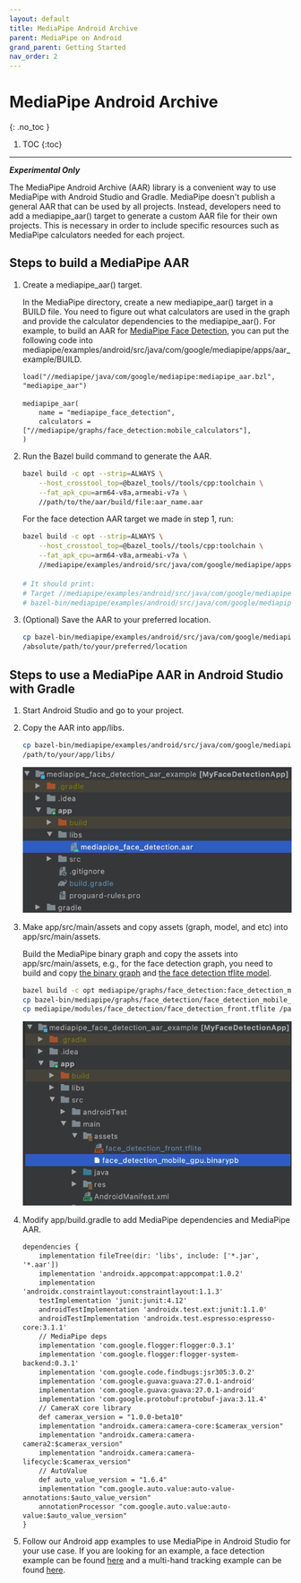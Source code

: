 ```yaml
---
layout: default
title: MediaPipe Android Archive
parent: MediaPipe on Android
grand_parent: Getting Started
nav_order: 2
---
```


# MediaPipe Android Archive
{: .no_toc }

1. TOC
{:toc}
---

***Experimental Only***

The MediaPipe Android Archive (AAR) library is a convenient way to use MediaPipe
with Android Studio and Gradle. MediaPipe doesn't publish a general AAR that can
be used by all projects. Instead, developers need to add a mediapipe_aar()
target to generate a custom AAR file for their own projects. This is necessary
in order to include specific resources such as MediaPipe calculators needed for
each project.

## Steps to build a MediaPipe AAR

1.  Create a mediapipe_aar() target.

    In the MediaPipe directory, create a new mediapipe_aar() target in a BUILD
    file. You need to figure out what calculators are used in the graph and
    provide the calculator dependencies to the mediapipe_aar(). For example, to
    build an AAR for [MediaPipe Face Detection](../solutions/face_detection.md),
    you can put the following code into
    mediapipe/examples/android/src/java/com/google/mediapipe/apps/aar_example/BUILD.

    ```
    load("//mediapipe/java/com/google/mediapipe:mediapipe_aar.bzl", "mediapipe_aar")

    mediapipe_aar(
        name = "mediapipe_face_detection",
        calculators = ["//mediapipe/graphs/face_detection:mobile_calculators"],
    )
    ```

2.  Run the Bazel build command to generate the AAR.

    ```bash
    bazel build -c opt --strip=ALWAYS \
        --host_crosstool_top=@bazel_tools//tools/cpp:toolchain \
        --fat_apk_cpu=arm64-v8a,armeabi-v7a \
        //path/to/the/aar/build/file:aar_name.aar
    ```

    For the face detection AAR target we made in step 1, run:

    ```bash
    bazel build -c opt --strip=ALWAYS \
        --host_crosstool_top=@bazel_tools//tools/cpp:toolchain \
        --fat_apk_cpu=arm64-v8a,armeabi-v7a \
        //mediapipe/examples/android/src/java/com/google/mediapipe/apps/aar_example:mediapipe_face_detection.aar

    # It should print:
    # Target //mediapipe/examples/android/src/java/com/google/mediapipe/apps/aar_example:mediapipe_face_detection.aar up-to-date:
    # bazel-bin/mediapipe/examples/android/src/java/com/google/mediapipe/apps/aar_example/mediapipe_face_detection.aar
    ```

3.  (Optional) Save the AAR to your preferred location.

    ```bash
    cp bazel-bin/mediapipe/examples/android/src/java/com/google/mediapipe/apps/aar_example/mediapipe_face_detection.aar
    /absolute/path/to/your/preferred/location
    ```

## Steps to use a MediaPipe AAR in Android Studio with Gradle

1.  Start Android Studio and go to your project.

2.  Copy the AAR into app/libs.

    ```bash
    cp bazel-bin/mediapipe/examples/android/src/java/com/google/mediapipe/apps/aar_example/mediapipe_face_detection.aar
    /path/to/your/app/libs/
    ```

    ![Screenshot](../images/mobile/aar_location.png)

3.  Make app/src/main/assets and copy assets (graph, model, and etc) into
    app/src/main/assets.

    Build the MediaPipe binary graph and copy the assets into
    app/src/main/assets, e.g., for the face detection graph, you need to build
    and copy
    [the binary graph](https://github.com/google/mediapipe/blob/master/mediapipe/examples/android/src/java/com/google/mediapipe/apps/facedetectiongpu/BUILD#L41)
    and
    [the face detection tflite model](https://github.com/google/mediapipe/tree/master/mediapipe/modules/face_detection/face_detection_front.tflite).

    ```bash
    bazel build -c opt mediapipe/graphs/face_detection:face_detection_mobile_gpu_binary_graph
    cp bazel-bin/mediapipe/graphs/face_detection/face_detection_mobile_gpu.binarypb /path/to/your/app/src/main/assets/
    cp mediapipe/modules/face_detection/face_detection_front.tflite /path/to/your/app/src/main/assets/
    ```

    ![Screenshot](../images/mobile/assets_location.png)

4.  Modify app/build.gradle to add MediaPipe dependencies and MediaPipe AAR.

    ```
    dependencies {
        implementation fileTree(dir: 'libs', include: ['*.jar', '*.aar'])
        implementation 'androidx.appcompat:appcompat:1.0.2'
        implementation 'androidx.constraintlayout:constraintlayout:1.1.3'
        testImplementation 'junit:junit:4.12'
        androidTestImplementation 'androidx.test.ext:junit:1.1.0'
        androidTestImplementation 'androidx.test.espresso:espresso-core:3.1.1'
        // MediaPipe deps
        implementation 'com.google.flogger:flogger:0.3.1'
        implementation 'com.google.flogger:flogger-system-backend:0.3.1'
        implementation 'com.google.code.findbugs:jsr305:3.0.2'
        implementation 'com.google.guava:guava:27.0.1-android'
        implementation 'com.google.guava:guava:27.0.1-android'
        implementation 'com.google.protobuf:protobuf-java:3.11.4'
        // CameraX core library
        def camerax_version = "1.0.0-beta10"
        implementation "androidx.camera:camera-core:$camerax_version"
        implementation "androidx.camera:camera-camera2:$camerax_version"
        implementation "androidx.camera:camera-lifecycle:$camerax_version"
        // AutoValue
        def auto_value_version = "1.6.4"
        implementation "com.google.auto.value:auto-value-annotations:$auto_value_version"
        annotationProcessor "com.google.auto.value:auto-value:$auto_value_version"
    }
    ```

5.  Follow our Android app examples to use MediaPipe in Android Studio for your
    use case. If you are looking for an example, a face detection example can be
    found
    [here](https://github.com/jiuqiant/mediapipe_face_detection_aar_example) and
    a multi-hand tracking example can be found
    [here](https://github.com/jiuqiant/mediapipe_multi_hands_tracking_aar_example).
